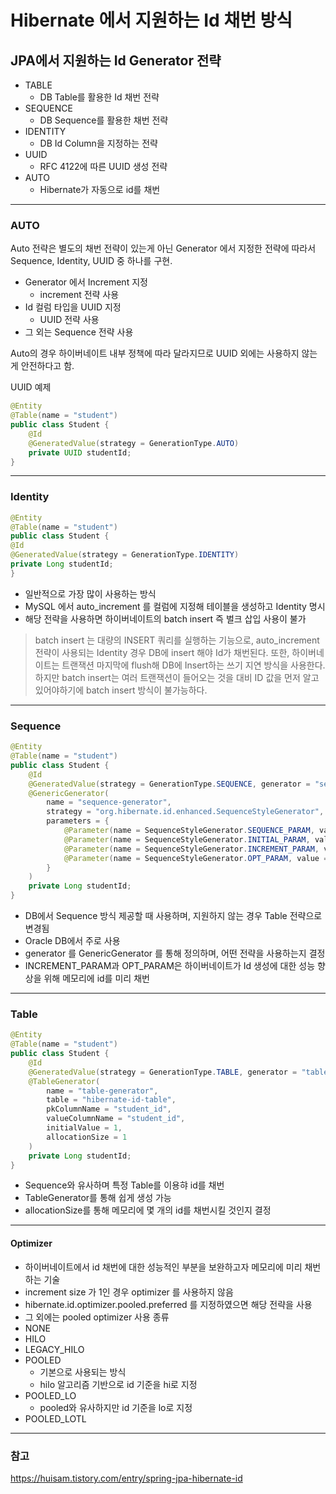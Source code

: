 Hibernate 에서 지원하는 Id 채번 방식
===

## JPA에서 지원하는 Id Generator 전략
- TABLE
  - DB Table를 활용한 Id 채번 전략
- SEQUENCE
  - DB Sequence를 활용한 채번 전략
- IDENTITY
  - DB Id Column을 지정하는 전략
- UUID
  - RFC 4122에 따른 UUID 생성 전략
- AUTO
  - Hibernate가 자동으로 id를 채번
---

### AUTO
Auto 전략은 별도의 채번 전략이 있는게 아닌 Generator 에서 지정한 전략에 따라서 Sequence, Identity, UUID 중 하나를 구현.
- Generator 에서 Increment 지정 
  - increment 전략 사용
- Id 컬럼 타입을 UUID 지정
  - UUID 전략 사용
- 그 외는 Sequence 전략 사용

Auto의 경우 하이버네이트 내부 정책에 따라 달라지므로 UUID 외에는 사용하지 않는게 안전하다고 함.

UUID 예제
```java
@Entity
@Table(name = "student")
public class Student {
    @Id
    @GeneratedValue(strategy = GenerationType.AUTO)
    private UUID studentId;
}

```

---

### Identity
```java
@Entity
@Table(name = "student")
public class Student {
@Id
@GeneratedValue(strategy = GenerationType.IDENTITY)
private Long studentId;
}
```
- 일반적으로 가장 많이 사용하는 방식
- MySQL 에서 auto_increment 를 컬럼에 지정해 테이블을 생성하고 Identity 명시
- 해당 전략을 사용하면 하이버네이트의 batch insert 즉 벌크 삽입 사용이 불가

> batch insert 는 대량의 INSERT 쿼리를 실행하는 기능으로, auto_increment 전략이 사용되는 Identity 경우 DB에 insert 해야 Id가 채번된다.
> 또한, 하이버네이트는 트랜잭션 마지막에 flush해 DB에 Insert하는 쓰기 지연 방식을 사용한다.
> 하지만 batch insert는 여러 트랜잭션이 들어오는 것을 대비 ID 값을 먼저 알고 있어야하기에 batch insert 방식이 불가능하다. 


---
### Sequence
```java
@Entity
@Table(name = "student")
public class Student {
	@Id
	@GeneratedValue(strategy = GenerationType.SEQUENCE, generator = "sequence-generator")
	@GenericGenerator(
		name = "sequence-generator",
		strategy = "org.hibernate.id.enhanced.SequenceStyleGenerator",
		parameters = {
			@Parameter(name = SequenceStyleGenerator.SEQUENCE_PARAM, value = "user_sequence"),
			@Parameter(name = SequenceStyleGenerator.INITIAL_PARAM, value = "1"),
			@Parameter(name = SequenceStyleGenerator.INCREMENT_PARAM, value = "1"),
			@Parameter(name = SequenceStyleGenerator.OPT_PARAM, value = "pooled")
		}
	)
	private Long studentId;
}
```
- DB에서 Sequence 방식 제공할 때 사용하며, 지원하지 않는 경우 Table 전략으로 변경됨
- Oracle DB에서 주로 사용
- generator 를 GenericGenerator 를 통해 정의하며, 어떤 전략을 사용하는지 결정
- INCREMENT_PARAM과 OPT_PARAM은 하이버네이트가 Id 생성에 대한 성능 향상을 위해 메모리에 id를 미리 채번

---
### Table
```java
@Entity
@Table(name = "student")
public class Student {
	@Id
	@GeneratedValue(strategy = GenerationType.TABLE, generator = "table-generator")
	@TableGenerator(
		name = "table-generator",
		table = "hibernate-id-table",
		pkColumnName = "student_id",
		valueColumnName = "student_id",
		initialValue = 1,
		allocationSize = 1
	)
	private Long studentId;
}
```
- Sequence와 유사하며 특정 Table를 이용햐 id를 채번
- TableGenerator를 통해 쉽게 생성 가능
- allocationSize를 통해 메모리에 몇 개의 id를 채번시킬 것인지 결정 

---
#### Optimizer
- 하이버네이트에서 id 채번에 대한 성능적인 부분을 보완하고자 메모리에 미리 채번하는 기술
- increment size 가 1인 경우 optimizer 를 사용하지 않음
- hibernate.id.optimizer.pooled.preferred 를 지정하였으면 해당 전략을 사용
- 그 외에는 pooled optimizer 사용
종류
- NONE
- HILO
- LEGACY_HILO
- POOLED
  - 기본으로 사용되는 방식
  - hilo 알고리즘 기반으로 id 기준을 hi로 지정
- POOLED_LO
  - pooled와 유사하지만 id 기준을 lo로 지정
- POOLED_LOTL

---

### 참고
https://huisam.tistory.com/entry/spring-jpa-hibernate-id
